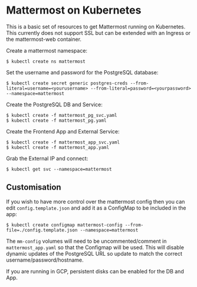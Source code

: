 Mattermost on Kubernetes
========================

This is a basic set of resources to get Mattermost running on Kubernetes. This currently does not support SSL but can be extended with an Ingress or the mattermost-web container.

Create a mattermost namespace:

```console
$ kubectl create ns mattermost
```

Set the username and password for the PostgreSQL database:

```console
$ kubectl create secret generic postgres-creds --from-literal=username=<yourusername> --from-literal=password=<yourpassword> --namespace=mattermost
```

Create the PostgreSQL DB and Service:

```console
$ kubectl create -f mattermost_pg_svc.yaml
$ kubectl create -f mattermost_pg.yaml
```

Create the Frontend App and External Service:

```console
$ kubectl create -f mattermost_app_svc.yaml
$ kubectl create -f mattermost_app.yaml
```

Grab the External IP and connect:

```console
$ kubectl get svc --namespace=mattermost
```

Customisation
-------------

If you wish to have more control over the mattermost config then you can edit `config.template.json` and add it as a ConfigMap to be included in the app:

```
$ kubectl create configmap mattermost-config --from-file=./config.template.json --namespace=mattermost
```

The `mm-config` volumes will need to be uncommented/comment in `mattermost_app.yaml` so that the Configmap will be used. This will disable dynamic updates of the PostgreSQL URL so update to match the correct username/password/hostname.

If you are running in GCP, persistent disks can be enabled for the DB and App.
